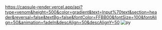 https://capsule-render.vercel.app/api?type=venom&height=500&color=gradient&text=Input%70text&section=header&reversal=false&textBg=false&fontColor=FFBB00&fontSize=100&fontAlign=50&animation=fadeIn&descAlign=50&descAlignY=50
![py](https://img.shields.io/badge/Python-3776AB?style=for-the-badge&logo=python&logoColor=white)

<!--
**JsuccessJ/JsuccessJ** is a ✨ _special_ ✨ repository because its `README.md` (this file) appears on your GitHub profile.


- 🔭 I’m currently working on ...
- 🌱 I’m currently learning ...
- 👯 I’m looking to collaborate on ...
- 🤔 I’m looking for help with ...
- 💬 Ask me about ...
- 📫 How to reach me: ...
- 😄 Pronouns: ...
- ⚡ Fun fact: ...
-->
